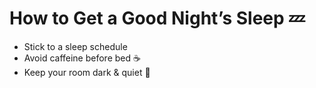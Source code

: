 # How to Get a Good Night’s Sleep 💤  
- Stick to a sleep schedule  
- Avoid caffeine before bed ☕  
- Keep your room dark & quiet 🌙  
